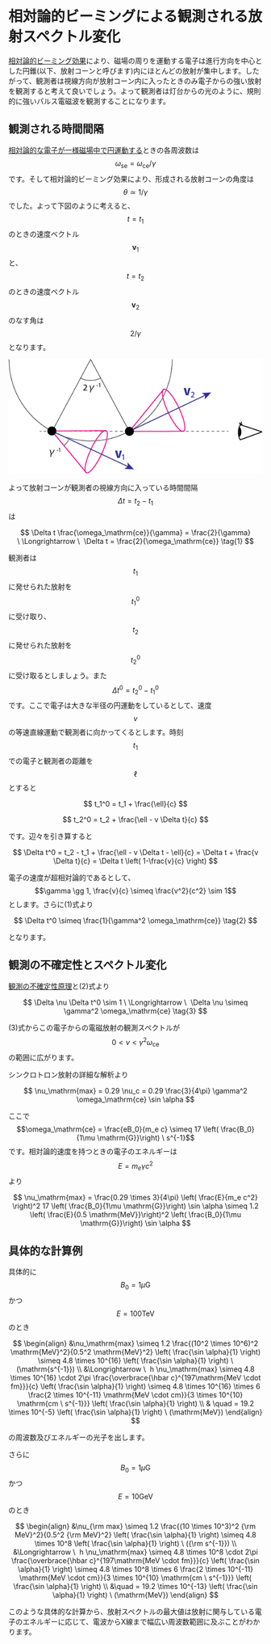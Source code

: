 # 相対論的ビーミングによる観測される放射スペクトル変化

[相対論的ビーミング効果](/astroelec/rel_beaming.md)により、磁場の周りを運動する電子は進行方向を中心とした円錐(以下、放射コーンと呼びます)内にほとんどの放射が集中します。したがって、観測者は視線方向が放射コーン内に入ったときのみ電子からの強い放射を観測すると考えて良いでしょう。よって観測者は灯台からの光のように、規則的に強いパルス電磁波を観測することになります。

## 観測される時間間隔

[相対論的な電子が一様磁場中で円運動する](/astroelec/uniform_mag_rel.md)ときの各周波数は$$\omega_\mathrm{se} = \omega_\mathrm{ce}/\gamma$$です。そして相対論的ビーミング効果により、形成される放射コーンの角度は$$\theta \simeq 1/ \gamma$$でした。よって下図のように考えると、$$t=t_1$$のときの速度ベクトル$$\mathbf{v}_1$$と、$$t=t_2$$のときの速度ベクトル$$\mathbf{v}_2$$のなす角は$$2/\gamma$$となります。

![放射コーンが視線に入るときの図](/images/astroelec/rel_beam_cone.png)

よって放射コーンが観測者の視線方向に入っている時間間隔$$\Delta t = t_2 - t_1$$は

$$
\Delta t \frac{\omega_\mathrm{ce}}{\gamma} 
= \frac{2}{\gamma} \ \Longrightarrow \ 
\Delta t 
= \frac{2}{\omega_\mathrm{ce}} \tag{1}
$$

観測者は$$t_1$$に発せられた放射を$$t_1^0$$に受け取り、$$t_2$$に発せられた放射を$$t_2^0$$に受け取るとしましょう。また$$\Delta t^0 = t_2^0 - t_1^0$$です。ここで電子は大きな半径の円運動をしているとして、速度$$v$$の等速直線運動で観測者に向かってくるとします。時刻$$t_1$$での電子と観測者の距離を$$\ell$$とすると

$$
t_1^0 
= t_1 + \frac{\ell}{c}
$$

$$
t_2^0 
= t_2 + \frac{\ell - v \Delta t}{c}
$$

です。辺々を引き算すると

$$
\Delta t^0 
= t_2 - t_1 + \frac{\ell - v \Delta t - \ell}{c} 
= \Delta t + \frac{v \Delta t}{c} 
= \Delta t \left( 1-\frac{v}{c} \right)
$$

電子の速度が超相対論的であるとして、$$\gamma \gg 1, \frac{v}{c} \simeq \frac{v^2}{c^2} \sim 1$$とします。さらに(1)式より

$$
\Delta t^0 
\simeq \frac{1}{\gamma^2 \omega_\mathrm{ce}} \tag{2}
$$

となります。

## 観測の不確定性とスペクトル変化

[観測の不確定性原理](/astroelec/coherent_time.md)と(2)式より

$$
\Delta \nu \Delta t^0 
\sim 1 \ \Longrightarrow \ 
\Delta \nu 
\simeq \gamma^2 \omega_\mathrm{ce} \tag{3}
$$

(3)式からこの電子からの電磁放射の観測スペクトルが$$0 < \nu < \gamma^2 \omega_\mathrm{ce}$$の範囲に広がります。  

シンクロトロン放射の詳細な解析より

$$
\nu_\mathrm{max} 
= 0.29 \nu_c 
= 0.29 \frac{3}{4\pi} \gamma^2 \omega_\mathrm{ce} \sin \alpha
$$

ここで$$\omega_\mathrm{ce} = \frac{eB_0}{m_e c} \simeq 17 \left( \frac{B_0}{1\mu \mathrm{G}}\right) \ s^{-1}$$です。相対論的速度を持つときの電子のエネルギーは$$E = m_e \gamma c^2$$より

$$
\nu_\mathrm{max} 
= \frac{0.29 \times 3}{4\pi} \left( \frac{E}{m_e c^2} \right)^2 17 \left( \frac{B_0}{1\mu \mathrm{G}}\right) \sin \alpha 
\simeq 1.2 \left( \frac{E}{0.5 \mathrm{MeV}}\right)^2 \left( \frac{B_0}{1\mu \mathrm{G}}\right) \sin \alpha
$$

## 具体的な計算例

具体的に$$B_0 = 1\mu \mathrm{G}$$かつ$$E = 100\mathrm{TeV}$$のとき

$$
\begin{align}
&\nu_\mathrm{max} 
\simeq 1.2 \frac{(10^2 \times 10^6)^2 \mathrm{MeV}^2}{0.5^2 \mathrm{MeV}^2} \left( \frac{\sin \alpha}{1} \right) 
\simeq 4.8 \times 10^{16} \left( \frac{\sin \alpha}{1} \right) \ (\mathrm{s^{-1}}) \\
&\Longrightarrow \ 
h \nu_\mathrm{max} 
\simeq 4.8 \times 10^{16} \cdot 2\pi \frac{\overbrace{\hbar c}^{197\mathrm{MeV \cdot fm}}}{c} \left( \frac{\sin \alpha}{1} \right)
\simeq 4.8 \times 10^{16} \times 6 \frac{2 \times 10^{-11} \mathrm{MeV \cdot cm}}{3 \times 10^{10} \mathrm{cm \ s^{-1}}} \left( \frac{\sin \alpha}{1} \right) \\
& \quad = 19.2 \times 10^{-5} \left( \frac{\sin \alpha}{1} \right) \ (\mathrm{MeV})
\end{align}
$$

の周波数及びエネルギーの光子を出します。

さらに$$B_0 = 1\mu \mathrm{G}$$かつ$$E = 10 \mathrm{GeV}$$のとき

$$
\begin{align}
&\nu_{\rm max} 
\simeq 1.2 \frac{(10 \times 10^3)^2 {\rm MeV}^2}{0.5^2 {\rm MeV}^2} \left( \frac{\sin \alpha}{1} \right) 
\simeq 4.8 \times 10^8 \left( \frac{\sin \alpha}{1} \right) \ ({\rm s^{-1}}) \\
&\Longrightarrow \ 
h \nu_\mathrm{max} 
\simeq 4.8 \times 10^8 \cdot 2\pi \frac{\overbrace{\hbar c}^{197\mathrm{MeV \cdot fm}}}{c} \left( \frac{\sin \alpha}{1} \right)
\simeq 4.8 \times 10^8 \times 6 \frac{2 \times 10^{-11} \mathrm{MeV \cdot cm}}{3 \times 10^{10} \mathrm{cm \ s^{-1}}} \left( \frac{\sin \alpha}{1} \right) \\
&\quad = 19.2 \times 10^{-13} \left( \frac{\sin \alpha}{1} \right) \ (\mathrm{MeV})
\end{align}
$$

このような具体的な計算から、放射スペクトルの最大値は放射に関与している電子のエネルギーに応じて、電波からX線まで幅広い周波数範囲に及ぶことがわかります。